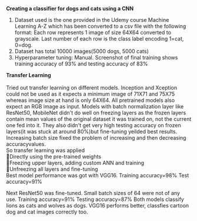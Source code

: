 **Creating a classifier for dogs and cats using a CNN**
1. Dataset used is the one provided in the Udemy course Machine Learning A-Z which has been converted to a csv file with the following format: Each row represents 1 image of size 64X64 converted to grayscale. Last number of each row is the class label encoding 1=cat, 0=dog.
2. Dataset has total 10000 images(5000 dogs, 5000 cats)
3. Hyperparameter tuning: Manual. Screenshot of final training shows training accuracy of 93% and testing accuracy of 83%

**Transfer Learning**<br/><br/>
Tried out transfer learning on different models. Inception and Xception could not be used as it expects a minimum image of 71X71 and 75X75 whereas image size at hand is only 64X64. All pretrained models also expect an RGB image as input. Models with batch normalization layer like ResNet50, MobileNet didn't do well on freezing layers as the frozen layers contain mean values of the original dataset it was trained on, not the current one fed into it. They also didn't get very high testing accuracy on frozen layers(it was stuck at around 80%)but fine-tuning yeilded best results. Increasing batch size fixed the problem of increasing and then decreasing accuracyvalues.<br/>
So transfer learning was applied<br/>
:herb:Directly using the pre-trained weights<br/>
:herb:Freezing upper layers, adding custom ANN and training<br/>
:herb:Unfreezing all layers and fine-tuning
<br/>
Best model performance was got with VGG16.
Training accuracy=98%
Test accuracy=91%

Next ResNet50 was fine-tuned. Small batch sizes of 64 were not of any use. 
Training accuracy=91%
Testing accuracy=87%
Both models classify lions as cats and wolves as dogs. VGG16 performs better, classfies cartoon dog and cat images correctly too.


